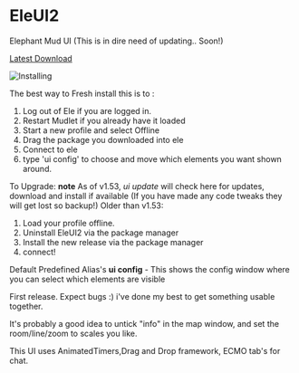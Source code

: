 # EleUI2
Elephant Mud UI (This is in dire need of updating.. Soon!)

[Latest Download](https://github.com/tdk1069/EleUI2/releases/latest/download/EleUI2.mpackage)

![Installing](https://github.com/tdk1069/EleUI2/raw/master/Mudlet-resize.gif "Sample layout")


The best way to Fresh install this is to : 
1. Log out of Ele if you are logged in.
2. Restart Mudlet if you already have it loaded
3. Start a new profile and select Offline
4. Drag the package you downloaded into ele 
5. Connect to ele
6. type 'ui config' to choose and move which elements you want shown around.

To Upgrade:
**note** As of v1.53, *ui update* will check here for updates, download and install if available (If you have made any code tweaks they will get lost so backup!) 
Older than v1.53:
1. Load your profile offline.
2. Uninstall EleUI2 via the package manager
3. Install the new release via the package manager
4. connect!

Default Predefined Alias's 
**ui config** - This shows the config window where you can select which elements are visible

First release. Expect bugs :) i've done my best to get something usable together.

It's probably a good idea to untick "info" in the map window, and set the room/line/zoom to scales you like.

This UI uses AnimatedTimers,Drag and Drop framework, ECMO tab's for chat.
